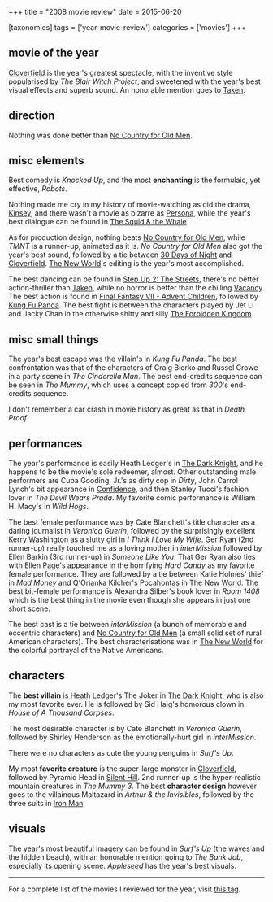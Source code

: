 +++
title = "2008 movie review"
date = 2015-06-20

[taxonomies]
tags = ['year-movie-review']
categories = ['movies']
+++

## movie of the year

[Cloverfield] is the year's greatest spectacle, with the inventive
style popularised by *The Blair Witch Project*, and sweetened with the
year's best visual effects and superb sound. An honorable mention goes
to [Taken].

## direction

Nothing was done better than [No Country
for Old Men].

## misc elements

Best comedy is *Knocked Up*, and the most **enchanting** is the formulaic,
yet effective, *Robots*.

Nothing made me cry in my history of movie-watching as did the drama,
[Kinsey], and there wasn't a movie as bizarre as [Persona], while the
year's best dialogue can be found in [The Squid & the Whale].

As for production design, nothing beats [No Country for Old Men], while
*TMNT* is a runner-up, animated as it is. *No Country for Old Men* also
got the year's best sound, followed by a tie between [30 Days of Night]
and [Cloverfield]. [The New World]'s editing is the year's most
accomplished.

The best dancing can be found in [Step Up 2: The Streets], there's no
better action-thriller than [Taken], while no
horror is better than the chilling [Vacancy]. The best action is found
in [Final Fantasy VII - Advent Children], followed by [Kung Fu Panda].
The best fight is between the characters played by Jet Li and Jacky Chan
in the otherwise shitty and silly [The Forbidden Kingdom].

## misc small things

The year's best escape was the villain's in *Kung Fu Panda*.
The best confrontation was that of the
characters of Craig Bierko and Russel Crowe in a party scene in *The
Cinderella Man*. The best end-credits sequence can be seen in *The
Mummy*, which uses a concept copied from *300*'s end-credits sequence.

I don't remember a car crash
in movie history as great as that in *Death Proof*.

## performances

The year's performance is easily Heath Ledger's in [The Dark Knight],
and he happens to be the movie's sole redeemer, almost. Other
outstanding male performers are Cuba
Gooding, Jr.'s as dirty cop in *Dirty*, John Carrol Lynch's bit
appearance in [Confidence], and then Stanley Tucci's fashion lover in
*The Devil Wears Prada*. My favorite comic performance is William H.
Macy's in *Wild Hogs*.

The best female performance was by Cate Blanchett's title character as
a daring journalist in *Veronica Guerin*, followed by the surprisingly
excellent Kerry Washington as a slutty girl in *I Think I Love My Wife*.
Ger Ryan (2nd runner-up) really touched me as a loving mother in
*interMission* followed by Ellen Barkin (3rd runner-up) in *Someone Like
You*. That Ger Ryan also ties with Ellen Page's appearance in the
horrifying *Hard Candy* as my favorite female performance. They are
followed by a tie between Katie Holmes' thief in *Mad Money* and
Q'Orianka Kilcher's Pocahontas in [The New World]. The best bit-female
performance is Alexandra Silber's book lover in *Room 1408* which is
the best thing in the movie even though she appears in just one short
scene.

The best cast is a tie between *interMission* (a bunch of memorable and
eccentric characters) and [No Country for Old Men] (a small solid set of
rural American characters). The
best characterisations was in [The New World] for the colorful portrayal
of the Native Americans.

## characters

The **best villain** is Heath Ledger's The Joker in [The Dark Knight],
who is also my most favorite ever. He is followed by Sid Haig's
homorous clown in *House of A Thousand Corpses*.

The most desirable character is by Cate Blanchett in *Veronica Guerin*,
followed by Shirley Henderson as the emotionally-hurt girl in *interMission*.

There were no characters as cute the young penguins in *Surf's Up*.

My most **favorite creature** is the super-large monster in
[Cloverfield], followed by Pyramid Head in [Silent Hill]. 2nd runner-up
is the hyper-realistic mountain creatures in *The Mummy 3*. The best
**character design** however goes to the villainous Maltazard in *Arthur
& the Invisibles*, followed by the three suits in [Iron Man].

## visuals

The year's most beautiful imagery can be found in *Surf's Up* (the
waves and the hidden beach), with an honorable mention going to *The
Bank Job*, especially its opening scene. *Appleseed* has the year's
best visuals.

---

For a complete list of the movies I reviewed for the year, visit [this tag].

[Cloverfield]: @/cloverfield-2008.md
[Taken]: @/taken-2008.md
[No Country for Old Men]: @/no-country-for-old-men-2007.md
[Kinsey]: @/kinsey-2004.md
[Persona]: @/persona-1966.md
[The Squid & the Whale]: @/recent-movies-2008-11-06.md
[30 Days of Night]: @/recent-movies-2008-02-01.md
[The New World]: @/the-new-world-2005.md
[Step Up 2: The Streets]: @/recent-movies-2008-12-15.md
[Vacancy]: @/recent-movies-2008-06-26.md
[Final Fantasy VII - Advent Children]: @/final-fantasy-vii-advent-children-2005.md
[Kung Fu Panda]: @/kung-fu-panda-2008.md
[The Forbidden Kingdom]: @/recent-movies-2008-10-12.md
[The Dark Knight]: @/the-dark-knight-2008.md
[Confidence]: @/confidence-2002.md
[Silent Hill]: @/silent-hill-2006.md
[Iron Man]: @/iron-man.md
[this tag]: http://tshepang.github.io/tags/2008-movie
